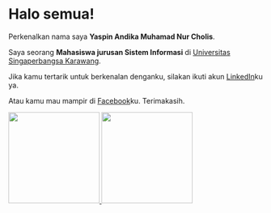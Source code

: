 # Halo semua! 

Perkenalkan nama saya **Yaspin Andika Muhamad Nur Cholis**.

Saya seorang **Mahasiswa jurusan Sistem Informasi** di [Universitas Singaperbangsa Karawang](https://unsika.ac.id).

Jika kamu tertarik untuk berkenalan denganku, silakan ikuti akun [LinkedIn](https://www.linkedin.com/in/yaspin-andika)ku ya.

Atau kamu mau mampir di [Facebook](https://www.facebook.com/yaspin-andika-3)ku. Terimakasih.

<p align="left">
<a href="https://github.com/yayaspinnn">
  <img height="180em" src="https://github-readme-stats-eight-theta.vercel.app/api?username=yayaspinnn&show_icons=true&theme=algolia&include_all_commits=true&count_private=true"/>
  <img height="180em" src="https://github-readme-stats-eight-theta.vercel.app/api/top-langs/?username=yayaspinnn&layout=compact&langs_count=8&theme=algolia"/>
</a>
</p>
